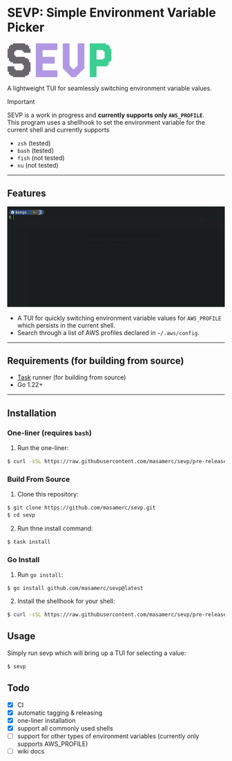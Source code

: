 # SEVP: **Simple Environment Variable Picker**  

![SEVP](./assets/sevp.png)

A lightweight TUI for seamlessly switching environment variable values.

> [!Important]
> SEVP is a work in progress and **currently supports only `AWS_PROFILE`**.  
> This program uses a shellhook to set the environment variable for the current shell and currently supports
> - `zsh` (tested)
> - `bash` (tested)
> - `fish` (not tested)
> - `nu` (not tested)

---

## Features

![SEVP_DEMO](./assets/sevp-demo.gif)

- A TUI for quickly switching environment variable values for `AWS_PROFILE` which persists in the current shell.
- Search through a list of AWS profiles declared in `~/.aws/config`.

---

## Requirements (for building from source)
- [Task](https://taskfile.dev/) runner (for building from source)
- Go 1.22+

---

## Installation

### One-liner (requires `bash`)
1. Run the one-liner:
```bash
$ curl -sSL https://raw.githubusercontent.com/masamerc/sevp/pre-release/scripts/install.sh | bash
```

### Build From Source
1. Clone this repository:
```bash
$ git clone https://github.com/masamerc/sevp.git
$ cd sevp
```

2. Run thne install command:
```bash
$ task install
```

### Go Install
1. Run `go install`:
```
$ go install github.com/masamerc/sevp@latest
```

2. Install the shellhook for your shell:
```bash
$ curl -sSL https://raw.githubusercontent.com/masamerc/sevp/pre-release/scripts/install_shellhook.sh | bash
```

## Usage
Simply run sevp which will bring up a TUI for selecting a value:
```bash
$ sevp
```

## Todo
- [x] CI
- [x] automatic tagging & releasing
- [x] one-liner installation 
- [x] support all commonly used shells
- [ ] support for other types of environment variables (currently only supports AWS_PROFILE)
- [ ] wiki docs
